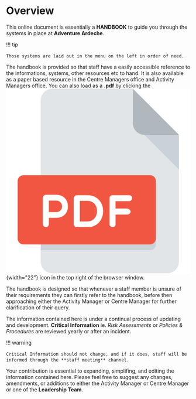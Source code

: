 # Overview

This online document is essentially a **HANDBOOK** to guide you through the systems in place at **Adventure Ardeche**.

!!! tip

    Those systems are laid out in the menu on the left in order of need.

The handbook is provided so that staff have a easily accessible reference to the informations, systems, other resources etc to hand. It is also available as a paper based resource in the Centre Managers office and Activity Managers office. You can also load as a **.pdf** by clicking the ![](assets/images/pdf.png){width="22"} icon in the top right of the browser window.

The handbook is designed so that whenever a staff member is unsure of their requirements they can firstly refer to the handbook, before then approaching either the Activity Manager or Centre Manager for further clarification of their query.

The information contained here is under a continual process of updating and development.  **Critical Information** ie. *Risk Assessments* or *Policies & Procedures* are reviewed yearly or after an incident. 

!!! warning

    Critical Information should not change, and if it does, staff will be informed through the **staff meeting** channel.

Your contribution is essential to expanding, simplifing, and editing the information contained here. Please feel free to suggest any changes, amendments, or additions to either the Activity Manager or Centre Manager or one of the **Leadership Team**.